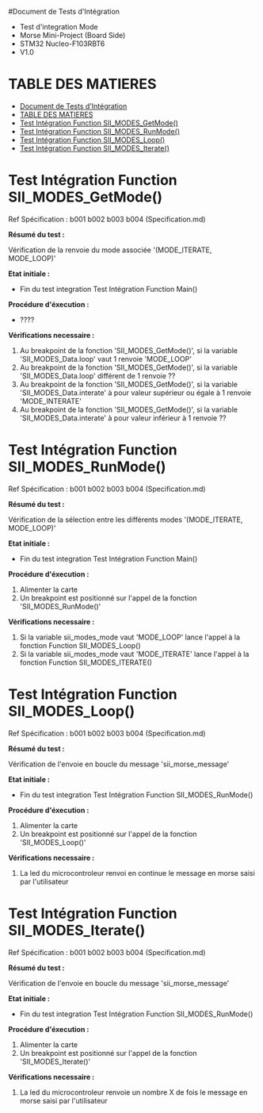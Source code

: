#Document de Tests d'Intégration

- Test d'integration Mode
- Morse  Mini-Project (Board Side)
- STM32 Nucleo-F103RBT6
- V1.0


# TABLE DES MATIERES
- [Document de Tests d'Intégration](#document-de-tests-dintegration)
- [TABLE DES MATIERES](#table-des-matieres)
- [Test Intégration Function SII\_MODES\_GetMode()](#test-integration-sii_modes_getmode)
- [Test Intégration Function SII\_MODES\_RunMode()](#test-integration-sii_modes_runmode)
- [Test Intégration Function SII\_MODES\_Loop()](#test-integration-sii_modes_loop)
- [Test Intégration Function SII\_MODES\_Iterate()](#test-integration-sii_modes_iterate)

# Test Intégration Function SII_MODES_GetMode()

Ref Spécification : b001 b002 b003 b004 (Specification.md)

**Résumé du test :** 

Vérification de la renvoie du mode associée '(MODE_ITERATE, MODE_LOOP)'

**Etat initiale :** 

- Fin du test integration Test Intégration Function Main()

**Procédure d'éxecution :** 
- ????

**Vérifications necessaire :**
1. Au breakpoint de la fonction 'SII_MODES_GetMode()', si la variable 'SII_MODES_Data.loop' vaut 1 renvoie 'MODE_LOOP'
2. Au breakpoint de la fonction 'SII_MODES_GetMode()', si la variable 'SII_MODES_Data.loop' différent de 1 renvoie ??
3. Au breakpoint de la fonction 'SII_MODES_GetMode()', si la variable 'SII_MODES_Data.interate' à pour valeur supérieur ou égale à 1 renvoie 'MODE_INTERATE'
4. Au breakpoint de la fonction 'SII_MODES_GetMode()', si la variable 'SII_MODES_Data.interate' à pour valeur inférieur à 1 renvoie ??


# Test Intégration Function SII_MODES_RunMode()

Ref Spécification : b001 b002 b003 b004 (Specification.md)

**Résumé du test :** 

Vérification de la sélection entre les différents modes '(MODE_ITERATE, MODE_LOOP)'

**Etat initiale :** 

- Fin du test integration Test Intégration Function Main()

**Procédure d'éxecution :** 
1. Alimenter la carte
2. Un breakpoint est positionné sur l'appel de la fonction 'SII_MODES_RunMode()'

**Vérifications necessaire :**
1. Si la variable sii_modes_mode vaut 'MODE_LOOP' lance l'appel à la fonction Function SII_MODES_Loop()
2. Si la variable sii_modes_mode vaut 'MODE_ITERATE' lance l'appel à la fonction Function SII_MODES_ITERATE()


# Test Intégration Function SII_MODES_Loop()

Ref Spécification : b001 b002 b003 b004 (Specification.md)

**Résumé du test :** 

Vérification de l'envoie en boucle du message 'sii_morse_message'

**Etat initiale :** 

- Fin du test integration Test Intégration Function SII_MODES_RunMode()

**Procédure d'éxecution :** 
1. Alimenter la carte
2. Un breakpoint est positionné sur l'appel de la fonction 'SII_MODES_Loop()'

**Vérifications necessaire :**
1. La led du microcontroleur renvoi en continue le message en morse saisi par l'utilisateur


# Test Intégration Function SII_MODES_Iterate()

Ref Spécification : b001 b002 b003 b004 (Specification.md)

**Résumé du test :** 

Vérification de l'envoie en boucle du message 'sii_morse_message'

**Etat initiale :** 

- Fin du test integration Test Intégration Function SII_MODES_RunMode()

**Procédure d'éxecution :** 
1. Alimenter la carte
2. Un breakpoint est positionné sur l'appel de la fonction 'SII_MODES_Iterate()'

**Vérifications necessaire :**
1. La led du microcontroleur renvoie un nombre X de fois le message en morse saisi par l'utilisateur

